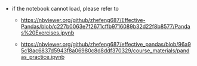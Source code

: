 * if the notebook cannot load, please refer to
  - https://nbviewer.org/github/zhefeng687/Effective-Pandas/blob/c227b0063e7f2671cffb9716089b32d22f8b8577/Pandas%20Exercises.ipynb
 
  - https://nbviewer.org/github/zhefeng687/effective_pandas/blob/96a95c18ac6837d5943f8a06980c8d8ddf370329/course_materials/pandas_practice.ipynb
  


